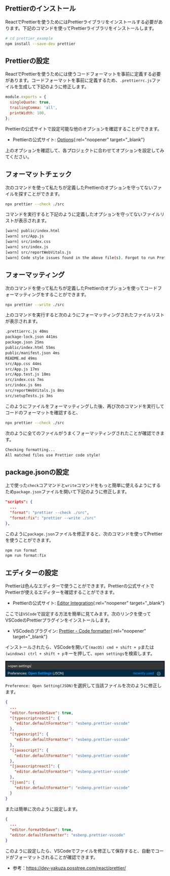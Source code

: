 ## Prettierのインストール

ReactでPrettierを使うためにはPrettierライブラリをインストールする必要があります。下記のコマンドを使ってPrettierライブラリをインストールします。

```bash
# cd prettier_example
npm install --save-dev prettier
```

## Prettierの設定

ReactでPrettierを使うためには使うコードフォーマットを事前に定義する必要があります。コードフォーマットを事前に定義するため、`.prettierrc.js`ファイルを生成して下記のように修正します。

```js
module.exports = {
  singleQuote: true,
  trailingComma: 'all',
  printWidth: 100,
};
```

Prettierの公式サイトで設定可能な他のオプションを確認することができます。

- Prettierの公式サイト: [Options](https://prettier.io/docs/en/options.html){:rel="noopener" target="_blank"}

上のオプションを確認して、各プロジェクトに合わせてオプションを設定してみてください。

## フォーマットチェック

次のコマンドを使って私たちが定義したPrettierのオプションを守ってないファイルを探すことができます。

```bash
npx prettier --check ./src
```

コマンドを実行すると下記のように定義したオプションを守ってないファイルリストが表示されます。

```bash
[warn] public/index.html
[warn] src/App.js
[warn] src/index.css
[warn] src/index.js
[warn] src/reportWebVitals.js
[warn] Code style issues found in the above file(s). Forgot to run Prettier?
```

## フォーマッティング

次のコマンドを使って私たちが定義したPrettierのオプションを使ってコードフォーマッティングをすることができます。

```bash
npx prettier --write ./src
```

上のコマンドを実行すると次のようにフォーマッティングされたファイルリストが表示されます。

```bash
.prettierrc.js 40ms
package-lock.json 441ms
package.json 25ms
public/index.html 55ms
public/manifest.json 4ms
README.md 49ms
src/App.css 44ms
src/App.js 17ms
src/App.test.js 10ms
src/index.css 7ms
src/index.js 6ms
src/reportWebVitals.js 8ms
src/setupTests.js 3ms
```

このようにファイルをフォーマッティングした後、再び次のコマンドを実行してコードのフォーマットを確認すると、

```bash
npx prettier --check ./src
```

次のように全てのファイルがうまくフォーマッティングされたことが確認できます。

```bash
Checking formatting...
All matched files use Prettier code style!
```

## package.jsonの設定

上で使った`check`コアマンドと`write`コマンドをもっと簡単に使えるようにするため`package.json`ファイルを開いて下記のように修正します。

```json
"scripts": {
  ...
  "format": "prettier --check ./src",
  "format:fix": "prettier --write ./src"
},
```

このように`package.json`ファイルを修正すると、次のコマンドを使ってPrettierを使うことができます。

```bash
npm run format
npm run format:fix
```

## エディターの設定

Prettierは色んなエディターで使うことができます。Prettierの公式サイトでPrettierが使えるエディターを確認することができます。

- Prettierの公式サイト: [Editor Integration](https://prettier.io/docs/en/editors.html){:rel="noopener" target="_blank"}

ここでは`VSCode`で設定する方法を簡単に見てみます。次のリンクを使ってVSCodeのPrettierプラグインをインストールします。

- VSCodeのプラグイン: [Prettier - Code formatter](https://marketplace.visualstudio.com/items?itemName=esbenp.prettier-vscode){:rel="noopener" target="_blank"}

インストールされたら、VSCodeを開いて`(macOS) cmd + shift + p`または`(windows) ctrl + shift + p`キーを押して、`open settings`を検索します。

![vscode-command-palette](/images/vscode-command-palette.jpg)

`Preference: Open Setting(JSON)`を選択して当該ファイルを次のように修正します。

```json
{
  ...
  "editor.formatOnSave": true,
  "[typescriptreact]": {
    "editor.defaultFormatter": "esbenp.prettier-vscode"
  },
  "[typescript]": {
    "editor.defaultFormatter": "esbenp.prettier-vscode"
  },
  "[javascript]": {
    "editor.defaultFormatter": "esbenp.prettier-vscode"
  },
  "[javascriptreact]": {
    "editor.defaultFormatter": "esbenp.prettier-vscode"
  },
  "[json]": {
    "editor.defaultFormatter": "esbenp.prettier-vscode"
  }
}
```

または簡単に次のように設定します。

```json
{
  ...
  "editor.formatOnSave": true,
  "editor.defaultFormatter": "esbenp.prettier-vscode"
}
```

このように設定したら、VSCodeでファイルを修正して保存すると、自動でコードがフォーマットされることが確認できます。

- 参考：https://dev-yakuza.posstree.com/react/prettier/
